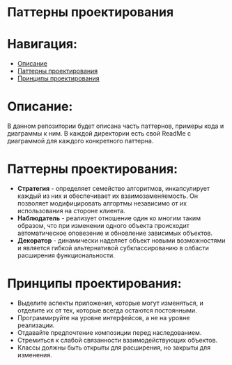 # Паттерны проектирования

# Навигация:

- [Описание](#Описание)
- [Паттерны проектирования](#Паттерны-проектирования)
- [Принципы проектирования](#Принципы-проектирования)

# Описание:

В данном репозитории будет описана часть паттернов, примеры кода и диаграммы к ним. В каждой директории есть свой ReadMe с диаграммой для каждого конкретного паттерна.

# Паттерны проектирования: 

- **Стратегия** - определяет семейство алгоритмов, инкапсулирует каждый из них и обеспечивает их взаимозаменяемость. Он позволяет модифицировать алгортмы независимо от их использования на стороне клиента.
- **Наблюдатель** - реализует отношение один ко многим таким образом, что при изменении одного объекта происходит автоматическое оповезение и обновление зависимых объектов.
- **Декоратор** - динамически наделяет объект новыми возможностями и является гибкой альтернативой субклассированию в олбасти расширения функциональности.

# Принципы проектирования:

- Выделите аспекты приложения, которые могут изменяться, и отделите их от тех, которые всегда остаются постоянными.
- Программируйте на уровне интерфейсов, а не на уровне реализации.
- Отдавайте предпочтение композиции перед наследованием.
- Стремиться к слабой связанности взаимодействующих объектов.
- Классы должны быть открыты для расширения, но закрыты для изменения.



